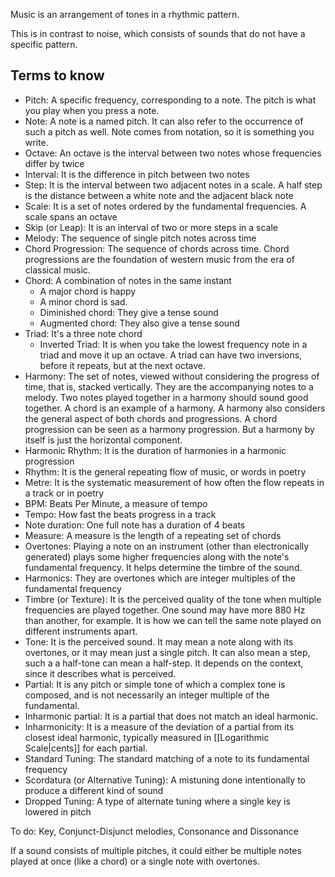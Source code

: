 Music is an arrangement of tones in a rhythmic pattern.

This is in contrast to noise, which consists of sounds that do not have a specific pattern.
## Terms to know
- Pitch: A specific frequency, corresponding to a note. The pitch is what you play when you press a note.
- Note: A note is a named pitch. It can also refer to the occurrence of such a pitch as well. Note comes from notation, so it is something you write.
- Octave: An octave is the interval between two notes whose frequencies differ by twice
- Interval: It is the difference in pitch between two notes
- Step: It is the interval between two adjacent notes in a scale. A half step is the distance between a white note and the adjacent black note
- Scale: It is a set of notes ordered by the fundamental frequencies. A scale spans an octave
- Skip (or Leap): It is an interval of two or more steps in a scale
- Melody: The sequence of single pitch notes across time
- Chord Progression: The sequence of chords across time. Chord progressions are the foundation of western music from the era of classical music.
- Chord: A combination of notes in the same instant
	- A major chord is happy
	- A minor chord is sad.
	- Diminished chord: They give a tense sound
	- Augmented chord: They also give a tense sound
- Triad: It's a three note chord
	- Inverted Triad: It is when you take the lowest frequency note in a triad and move it up an octave. A triad can have two inversions, before it repeats, but at the next octave.
- Harmony: The set of notes, viewed without considering the progress of time, that is, stacked vertically. They are the accompanying notes to a melody. Two notes played together in a harmony should sound good together. A chord is an example of a harmony. A harmony also considers the general aspect of both chords and progressions. A chord progression can be seen as a harmony progression. But a harmony by itself is just the horizontal component.
- Harmonic Rhythm: It is the duration of harmonies in a harmonic progression
- Rhythm: It is the general repeating flow of music, or words in poetry
- Metre: It is the systematic measurement of how often the flow repeats in a track or in poetry
- BPM: Beats Per Minute, a measure of tempo
- Tempo: How fast the beats progress in a track
- Note duration: One full note has a duration of 4 beats
- Measure: A measure is the length of a repeating set of chords
- Overtones: Playing a note on an instrument (other than electronically generated) plays some higher frequencies along with the note's fundamental frequency. It helps determine the timbre of the sound.
- Harmonics: They are overtones which are integer multiples of the fundamental frequency
- Timbre (or Texture): It is the perceived quality of the tone when multiple frequencies are played together. One sound may have more 880 Hz than another, for example. It is how we can tell the same note played on different instruments apart.
- Tone: It is the perceived sound. It may mean a note along with its overtones, or it may mean just a single pitch. It can also mean a step, such a a half-tone can mean a half-step. It depends on the context, since it describes what is perceived.
- Partial: It is any pitch or simple tone of which a complex tone is composed, and is not necessarily an integer multiple of the fundamental.
- Inharmonic partial: It is a partial that does not match an ideal harmonic.
- Inharmonicity: It is a measure of the deviation of a partial from its closest ideal harmonic, typically measured in [[Logarithmic Scale|cents]] for each partial.
- Standard Tuning: The standard matching of a note to its fundamental frequency
- Scordatura (or Alternative Tuning): A mistuning done intentionally to produce a different kind of sound
- Dropped Tuning: A type of alternate tuning where a single key is lowered in pitch

To do: Key, Conjunct-Disjunct melodies, Consonance and Dissonance

If a sound consists of multiple pitches, it could either be multiple notes played at once (like a chord) or a single note with overtones.